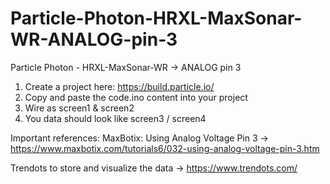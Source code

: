 # Particle-Photon-HRXL-MaxSonar-WR-ANALOG-pin-3
Particle Photon - HRXL-MaxSonar-WR -> ANALOG pin 3

1) Create a project here: https://build.particle.io/
2) Copy and paste the code.ino content into your project
3) Wire as screen1 & screen2
4) You data should look like screen3 / screen4

Important references:
MaxBotix: Using Analog Voltage Pin 3 -> https://www.maxbotix.com/tutorials6/032-using-analog-voltage-pin-3.htm

Trendots to store and visualize the data -> https://www.trendots.com/
